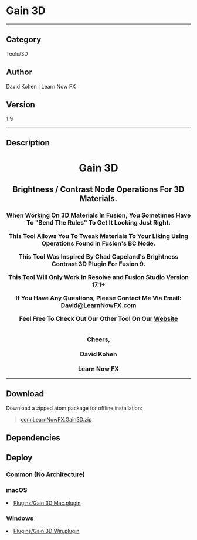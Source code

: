 # Gain 3D
___

## Category
Tools/3D

## Author
David Kohen | Learn Now FX

## Version
1.9

___

## Description
<center>
<p><h1>Gain 3D</h1></p>
<p><h2>Brightness / Contrast Node Operations For 3D Materials.</p>
<h3>
<p>When Working On 3D Materials In Fusion, You Sometimes Have To "Bend The Rules" To Get It Looking Just Right.</p>
<p>This Tool Allows You To Tweak Materials To Your Liking Using Operations Found in Fusion's BC Node.</p>
<p>This Tool Was Inspired By Chad Capeland's Brightness Contrast 3D Plugin For Fusion 9.</p>
<p>This Tool Will Only Work In Resolve and Fusion Studio Version 17.1+</p>
<p>If You Have Any Questions, Please Contact Me Via Email: David@LearnNowFX.com</p>
<p>Feel Free To Check Out Our Other Tool On Our <a href="https://learnnowfx.com">Website</a></p>
<p></p>
<p></p>
<p></p>
<br>Cheers,</br>
<br>David Kohen</br>
<br>Learn Now FX</br>
</h3>

</center>

___

## Download

Download a zipped atom package for offline installation:
> [com.LearnNowFX.Gain3D.zip](https://gitlab.com/WeSuckLess/Reactor/-/archive/master/Reactor-master.zip?path=Atoms/com.LearnNowFX.Gain3D)  

## Dependencies

## Deploy

### Common (No Architecture)

<ul>
</ul>

### macOS

<li><a href="https://gitlab.com/WeSuckLess/Reactor/-/blob/master/Atoms/com.LearnNowFX.Gain3D/Mac/Plugins/Gain 3D Mac.plugin?ref_type=heads">Plugins/Gain 3D Mac.plugin</a></li>

### Windows

<li><a href="https://gitlab.com/WeSuckLess/Reactor/-/blob/master/Atoms/com.LearnNowFX.Gain3D/Windows/Plugins/Gain 3D Win.plugin?ref_type=heads">Plugins/Gain 3D Win.plugin</a></li>
